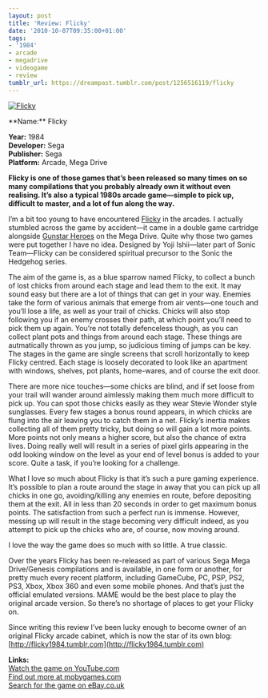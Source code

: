 ```yaml
---
layout: post
title: 'Review: Flicky'
date: '2010-10-07T09:35:00+01:00'
tags:
- '1984'
- arcade
- megadrive
- videogame
- review
tumblr_url: https://dreampast.tumblr.com/post/1256516119/flicky
---
```

[![Flicky](https://64.media.tumblr.com/tumblr_lqg56oZ49r1qbfpni.png)](http://dreampast.tumblr.com/post/1256516119/flicky)  
<!-- more --> **Name:** Flicky  
**Year:** 1984  
**Developer:** Sega  
**Publisher:** Sega  
**Platform:** Arcade, Mega Drive

**Flicky is one of those games that’s been released so many times on so many compilations that you probably already own it without even realising. It’s also a typical 1980s arcade game—simple to pick up, difficult to master, and a lot of fun along the way.**

I’m a bit too young to have encountered [Flicky](http://www.mobygames.com/game/flicky) in the arcades. I actually stumbled across the game by accident—it came in a double game cartridge alongside [Gunstar Heroes](http://www.mobygames.com/game/gunstar-heroes) on the Mega Drive. Quite why those two games were put together I have no idea. Designed by Yoji Ishii—later part of Sonic Team—Flicky can be considered spiritual precursor to the Sonic the Hedgehog series.

The aim of the game is, as a blue sparrow named Flicky, to collect a bunch of lost chicks from around each stage and lead them to the exit. It may sound easy but there are a lot of things that can get in your way. Enemies take the form of various animals that emerge from air vents—one touch and you’ll lose a life, as well as your trail of chicks. Chicks will also stop following you if an enemy crosses their path, at which point you’ll need to pick them up again. You’re not totally defenceless though, as you can collect plant pots and things from around each stage. These things are autmatically thrown as you jump, so judicious timing of jumps can be key. The stages in the game are single screens that scroll horizontally to keep Flicky centred. Each stage is loosely decorated to look like an apartment with windows, shelves, pot plants, home-wares, and of course the exit door.

There are more nice touches—some chicks are blind, and if set loose from your trail will wander around aimlessly making them much more difficult to pick up. You can spot those chicks easily as they wear Stevie Wonder style sunglasses. Every few stages a bonus round appears, in which chicks are flung into the air leaving you to catch them in a net. Flicky’s inertia makes collecting all of them pretty tricky, but doing so will gain a lot more points. More points not only means a higher score, but also the chance of extra lives. Doing really well will result in a series of pixel girls appearing in the odd looking window on the level as your end of level bonus is added to your score. Quite a task, if you’re looking for a challenge.

What I love so much about Flicky is that it’s such a pure gaming experience. It’s possible to plan a route around the stage in away that you can pick up all chicks in one go, avoiding/killing any enemies en route, before depositing them at the exit. All in less than 20 seconds in order to get maximum bonus points. The satisfaction from such a perfect run is immense. However, messing up will result in the stage becoming very difficult indeed, as you attempt to pick up the chicks who are, of course, now moving around.

I love the way the game does so much with so little. A true classic.

Over the years Flicky has been re-released as part of various Sega Mega Drive/Genesis compilations and is available, in one form or another, for pretty much every recent platform, including GameCube, PC, PSP, PS2, PS3, Xbox, Xbox 360 and even some mobile phones. And that’s just the official emulated versions. MAME would be the best place to play the original arcade version. So there’s no shortage of places to get your Flicky on.

Since writing this review I’ve been lucky enough to become owner of an original Flicky arcade cabinet, which is now the star of its own blog: [http://flicky1984.tumblr.com](http://flicky1984.tumblr.com)

**Links:**  
[Watch the game on YouTube.com](http://www.youtube.com/watch?v=43ho37HbGOw)  
[Find out more at mobygames.com](http://www.mobygames.com/game/arcade/flicky)  
[Search for the game on eBay.co.uk](http://www.ebay.co.uk/sch/Video-Games-Consoles-/1249/i.html?_nkw=flicky)

